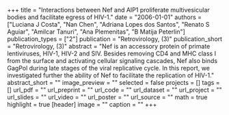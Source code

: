 +++
title = "Interactions between Nef and AIP1 proliferate multivesicular bodies and facilitate egress of HIV-1."
date = "2006-01-01"
authors = ["Luciana J Costa", "Nan Chen", "Adriana Lopes dos Santos", "Renato S Aguiar", "Amilcar Tanuri", "Ana Plemenitas", "B Matija Peterlin"]
publication_types = ["2"]
publication = "Retrovirology, (3)"
publication_short = "Retrovirology, (3)"
abstract = "Nef is an accessory protein of primate lentiviruses, HIV-1, HIV-2 and SIV. Besides removing CD4 and MHC class I from the surface and activating cellular signaling cascades, Nef also binds GagPol during late stages of the viral replicative cycle. In this report, we investigated further the ability of Nef to facilitate the replication of HIV-1."
abstract_short = ""
image_preview = ""
selected = false
projects = []
tags = []
url_pdf = ""
url_preprint = ""
url_code = ""
url_dataset = ""
url_project = ""
url_slides = ""
url_video = ""
url_poster = ""
url_source = ""
math = true
highlight = true
[header]
image = ""
caption = ""
+++
